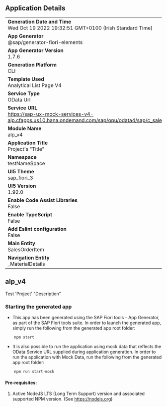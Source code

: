 ## Application Details
|               |
| ------------- |
|**Generation Date and Time**<br>Wed Oct 19 2022 19:32:51 GMT+0100 (Irish Standard Time)|
|**App Generator**<br>@sap/generator-fiori-elements|
|**App Generator Version**<br>1.7.6|
|**Generation Platform**<br>CLI|
|**Template Used**<br>Analytical List Page V4|
|**Service Type**<br>OData Url|
|**Service URL**<br>https://sap-ux-mock-services-v4-alp.cfapps.us10.hana.ondemand.com/sap/opu/odata4/sap/c_salesordermanage_srv/srvd/sap/c_salesordermanage_sd_aggregate/0001/|
|**Module Name**<br>alp_v4|
|**Application Title**<br>Project&#39;s &#34;Title&#34;|
|**Namespace**<br>testNameSpace|
|**UI5 Theme**<br>sap_fiori_3|
|**UI5 Version**<br>1.92.0|
|**Enable Code Assist Libraries**<br>False|
|**Enable TypeScript**<br>False|
|**Add Eslint configuration**<br>False|
|**Main Entity**<br>SalesOrderItem|
|**Navigation Entity**<br>_MaterialDetails|

## alp_v4

Test &#39;Project&#39; &#34;Description&#34;

### Starting the generated app

-   This app has been generated using the SAP Fiori tools - App Generator, as part of the SAP Fiori tools suite.  In order to launch the generated app, simply run the following from the generated app root folder:

```
    npm start
```

- It is also possible to run the application using mock data that reflects the OData Service URL supplied during application generation.  In order to run the application with Mock Data, run the following from the generated app root folder:

```
    npm run start-mock
```

#### Pre-requisites:

1. Active NodeJS LTS (Long Term Support) version and associated supported NPM version.  (See https://nodejs.org)


